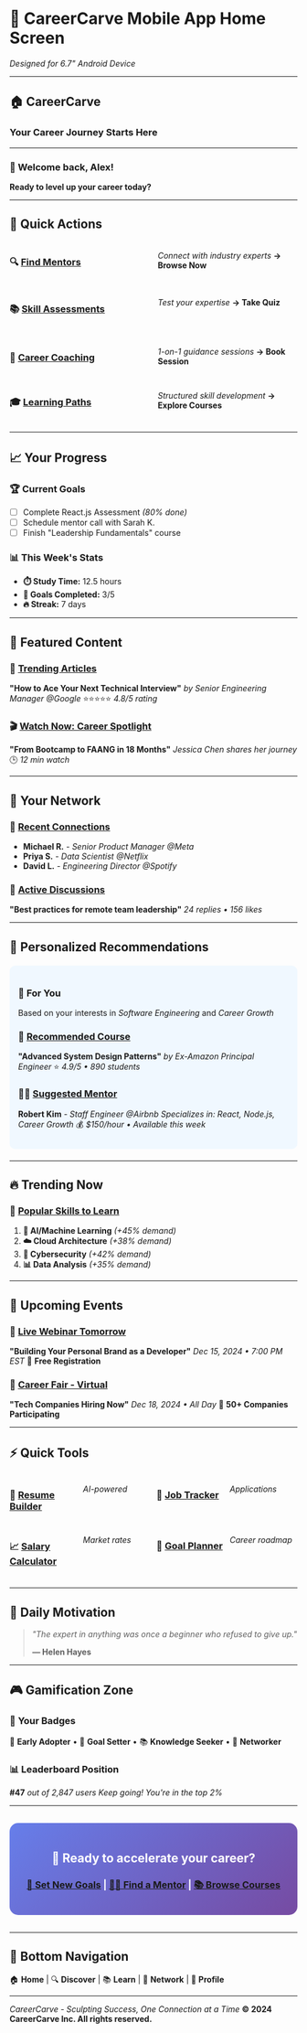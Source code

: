 # 📱 CareerCarve Mobile App Home Screen
*Designed for 6.7" Android Device*

---

## 🏠 **CareerCarve**
### Your Career Journey Starts Here

---

### 👋 Welcome back, Alex!
**Ready to level up your career today?**

---

## 🎯 **Quick Actions**

<div style="display: grid; grid-template-columns: 1fr 1fr; gap: 15px; margin: 20px 0;">

### 🔍 [**Find Mentors**](coming-soon.md)
*Connect with industry experts*
**→ Browse Now**

### 📚 [**Skill Assessments**](coming-soon.md) 
*Test your expertise*
**→ Take Quiz**

</div>

<div style="display: grid; grid-template-columns: 1fr 1fr; gap: 15px; margin: 20px 0;">

### 💼 [**Career Coaching**](coming-soon.md)
*1-on-1 guidance sessions*
**→ Book Session**

### 🎓 [**Learning Paths**](coming-soon.md)
*Structured skill development*
**→ Explore Courses**

</div>

---

## 📈 **Your Progress**

### 🏆 **Current Goals**
- [ ] Complete React.js Assessment *(80% done)*
- [ ] Schedule mentor call with Sarah K.
- [ ] Finish "Leadership Fundamentals" course

### 📊 **This Week's Stats**
- **⏱️ Study Time:** 12.5 hours
- **🎯 Goals Completed:** 3/5
- **🔥 Streak:** 7 days

---

## 🌟 **Featured Content**

### 📖 [**Trending Articles**](coming-soon.md)
**"How to Ace Your Next Technical Interview"**
*by Senior Engineering Manager @Google*
⭐⭐⭐⭐⭐ *4.8/5 rating*

### 🎬 [**Watch Now: Career Spotlight**](coming-soon.md)
**"From Bootcamp to FAANG in 18 Months"**
*Jessica Chen shares her journey*
🕒 *12 min watch*

---

## 👥 **Your Network**

### 🔗 [**Recent Connections**](coming-soon.md)
- **Michael R.** - *Senior Product Manager @Meta*
- **Priya S.** - *Data Scientist @Netflix*
- **David L.** - *Engineering Director @Spotify*

### 💬 [**Active Discussions**](coming-soon.md)
**"Best practices for remote team leadership"**
*24 replies • 156 likes*

---

## 🎁 **Personalized Recommendations**

<div style="background: #f0f8ff; padding: 15px; border-radius: 10px; margin: 20px 0;">

### 🎯 **For You**
Based on your interests in *Software Engineering* and *Career Growth*

### 📘 [**Recommended Course**](coming-soon.md)
**"Advanced System Design Patterns"**
*by Ex-Amazon Principal Engineer*
⭐ *4.9/5 • 890 students*

### 👨‍💼 [**Suggested Mentor**](coming-soon.md)
**Robert Kim** - *Staff Engineer @Airbnb*
*Specializes in: React, Node.js, Career Growth*
💰 *$150/hour • Available this week*

</div>

---

## 🔥 **Trending Now**

### 📱 [**Popular Skills to Learn**](coming-soon.md)
1. **🤖 AI/Machine Learning** *(+45% demand)*
2. **☁️ Cloud Architecture** *(+38% demand)*
3. **🔐 Cybersecurity** *(+42% demand)*
4. **📊 Data Analysis** *(+35% demand)*

---

## 📅 **Upcoming Events**

### 🎤 [**Live Webinar Tomorrow**](coming-soon.md)
**"Building Your Personal Brand as a Developer"**
*Dec 15, 2024 • 7:00 PM EST*
🎫 **Free Registration**

### 🏢 [**Career Fair - Virtual**](coming-soon.md)
**"Tech Companies Hiring Now"**
*Dec 18, 2024 • All Day*
💼 **50+ Companies Participating**

---

## ⚡ **Quick Tools**

<div style="display: grid; grid-template-columns: repeat(4, 1fr); gap: 10px; margin: 20px 0;">

### 📝 [**Resume Builder**](coming-soon.md)
*AI-powered*

### 💼 [**Job Tracker**](coming-soon.md)
*Applications*

### 📈 [**Salary Calculator**](coming-soon.md)
*Market rates*

### 🎯 [**Goal Planner**](coming-soon.md)
*Career roadmap*

</div>

---

## 📢 **Daily Motivation**

> *"The expert in anything was once a beginner who refused to give up."*
> 
> **— Helen Hayes**

---

## 🎮 **Gamification Zone**

### 🏅 **Your Badges**
🥇 **Early Adopter** • 🎯 **Goal Setter** • 📚 **Knowledge Seeker** • 🤝 **Networker**

### 📊 **Leaderboard Position**
**#47** *out of 2,847 users*
*Keep going! You're in the top 2%*

---

<div style="text-align: center; margin: 30px 0; padding: 20px; background: linear-gradient(135deg, #667eea 0%, #764ba2 100%); color: white; border-radius: 15px;">

## 🚀 **Ready to accelerate your career?**

### [**🎯 Set New Goals**](coming-soon.md) | [**👨‍💼 Find a Mentor**](coming-soon.md) | [**📚 Browse Courses**](coming-soon.md)

</div>

---

## 📱 **Bottom Navigation**
🏠 **Home** | 🔍 **Discover** | 📚 **Learn** | 👥 **Network** | 👤 **Profile**

---

*CareerCarve - Sculpting Success, One Connection at a Time*
**© 2024 CareerCarve Inc. All rights reserved.**